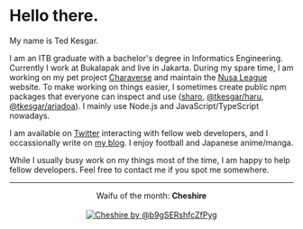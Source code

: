# Hello there.

My name is Ted Kesgar.

I am an ITB graduate with a bachelor's degree in Informatics Engineering. Currently I work at Bukalapak and live in Jakarta. During my spare time, I am working on my pet project [Charaverse](https://github.com/chverse) and maintain the [Nusa League](https://github.com/nusaleague) website. To make working on things easier, I sometimes create public npm packages that everyone can inspect and use ([sharo](https://github.com/tkesgar/sharo), [@tkesgar/haru](https://github.com/tkesgar/haru), [@tkesgar/ariadoa](https://github.com/tkesgar/ariadoa)). I mainly use Node.js and JavaScript/TypeScript nowadays.

I am available on [Twitter](https://twitter.com/tkesgar) interacting with fellow web developers, and I occassionally write on [my blog](https://blog.tkesgar.com). I enjoy football and Japanese anime/manga.

While I usually busy work on my things most of the time, I am happy to help fellow developers. Feel free to contact me if you spot me somewhere.

---

<p align="center">
  Waifu of the month: <b>Cheshire</b>
  <br>
  <br>
  <a href="https://twitter.com/b9gSERshfcZfPyg/status/1280812495427366912"><img src="https://pbs.twimg.com/media/EcZcJpYU8AAWYMB?format=jpg" alt="Cheshire by @b9gSERshfcZfPyg"></a>
</p>
